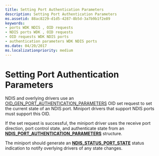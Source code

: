 ```yaml
---
title: Setting Port Authentication Parameters
description: Setting Port Authentication Parameters
ms.assetid: 88ac8229-d1d5-4287-8b5d-3a7b9b1f2e89
keywords:
- ports WDK NDIS , OID requests
- NDIS ports WDK , OID requests
- OID requests WDK NDIS ports
- authentication parameters WDK NDIS ports
ms.date: 04/20/2017
ms.localizationpriority: medium
---
```


# Setting Port Authentication Parameters





NDIS and overlying drivers use an [OID\_GEN\_PORT\_AUTHENTICATION\_PARAMETERS](https://docs.microsoft.com/windows-hardware/drivers/network/oid-gen-port-authentication-parameters) OID set request to set the current state of an NDIS port. Miniport drivers that support NDIS ports must support this OID.

If the set request is successful, the miniport driver uses the receive port direction, port control state, and authenticate state from an [**NDIS\_PORT\_AUTHENTICATION\_PARAMETERS**](https://docs.microsoft.com/windows-hardware/drivers/ddi/ntddndis/ns-ntddndis-_ndis_port_authentication_parameters) structure.

The miniport should generate an [**NDIS\_STATUS\_PORT\_STATE**](https://docs.microsoft.com/windows-hardware/drivers/network/ndis-status-port-state) status indication to notify overlying drivers of any state changes.

 

 





